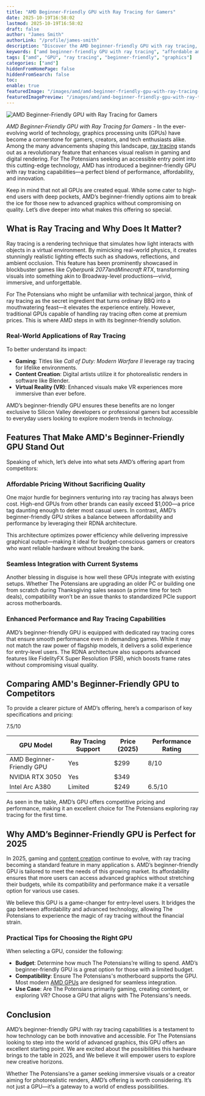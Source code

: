```yaml
---
title: "AMD Beginner-Friendly GPU with Ray Tracing for Gamers"
date: 2025-10-19T16:58:02
lastmod: 2025-10-19T16:58:02
draft: false
author: "James Smith"
authorLink: "/profile/james-smith"
description: "Discover the AMD beginner-friendly GPU with ray tracing, offering stunning visuals, smooth performance, and affordability for gamers and creators alike!"
keywords: ["amd beginner-friendly GPU with ray tracing", "affordable amd GPU with ray tracing", "entry-level amd GPU with ray tracing"]
tags: ["amd", "GPU", "ray tracing", "beginner-friendly", "graphics"]
categories: ["amd"]
hiddenFromHomePage: false
hiddenFromSearch: false
toc:
enable: true
featuredImage: "/images/amd/amd-beginner-friendly-gpu-with-ray-tracing-for-gamers.jpg"
featuredImagePreview: "/images/amd/amd-beginner-friendly-gpu-with-ray-tracing-for-gamers.jpg"
---
```


![AMD Beginner-Friendly GPU with Ray Tracing for Gamers](/images/amd/amd-beginner-friendly-gpu-with-ray-tracing-for-gamers.jpg)


*AMD Beginner-Friendly GPU with Ray Tracing for Gamers* - In the ever-evolving world of technology, graphics processing units (GPUs) have become a cornerstone for gamers, creators, and tech enthusiasts alike. Among the many advancements shaping this landscape, [ray tracing](/amd/amd-budget-friendly-gpu-with-ray-tracing) stands out as a revolutionary feature that enhances visual realism in gaming and digital rendering. For The Potensians seeking an accessible entry point into this cutting-edge technology, AMD has introduced a beginner-friendly GPU with ray tracing capabilities—a perfect blend of performance, affordability, and innovation. 

Keep in mind that not all GPUs are created equal.  While some cater to high-end users with deep pockets, AMD’s beginner-friendly options aim to break the ice for those new to advanced graphics without compromising on quality. Let’s dive deeper into what makes this offering so special.

## What is Ray Tracing and Why Does It Matter?

Ray tracing is a rendering technique that simulates how light interacts with objects in a virtual environment. By mimicking real-world physics, it creates stunningly realistic lighting effects such as shadows, reflections, and ambient occlusion. This feature has​ been prominently showcased in blockbuster games like *Cyberpunk 2077*and*Minecraft RTX*, transforming visuals into something akin to Broadway-level productions—vivid, immersive, and unforgettable.

For The Potensians who might be unfamiliar with technical jargon, think of ray tracing as the secret ingredient that turns ordinary BBQ into a mouthwatering feast—it elevates the experience entirely. However, traditional GPUs capable of handling ray tracing often come at premium prices. This is where AMD steps in with its beginner-friendly solution.

### Real-World Applications of Ray Tracing

To better understand its impac​t:

- **Gaming**: Titles like *Call of Duty: Modern Warfare II* leverage ray tracing for lifelike environments. 
- **Content Creation**: Digital artists utilize it for photorealistic renders​ in software like Blender. 
- **Virtual Reality (VR)**: Enhanced visuals make VR experiences more immersive than ever before. 

AMD’s beginner-friendly GPU ensures these benefits are no longer exclusive to Silicon Valley developers or professional gamers but accessible to everyday users looking to explore modern trends in technology.

## Features That Make AMD's Beginner-Friendly GPU Stand Out

Speaking of which, let’s delve into what sets AMD’s offering apart from competitors:

### Affordable Pricing Without Sacrificing Quality

One major hurdle for beginners venturing into ray tracing has always been cost. High-end GPUs from other brands can easily exceed $1,000—a price tag daunting enough to deter most casual users. In contrast, AMD’s beginner-friendly GPU strikes a balance between affordability and performance by leveraging their RDNA architecture.

This architecture optimizes power efficiency while delivering impressive graphical output—making it ideal for budget-conscious gamers or creators who want reliable hardware without breaking the bank.

### Seamless Integration with Current Systems

Another blessing in disguise is how well these GPUs integrate with existing setups. Whether The Potensians are upgrading an older PC or building one from scratch during Thanksgiving sales season (a prime time for tech deals), compatibility won’t be an issue thanks to standardized PCIe support across motherboards.

### Enhanced Performance and Ray Tracing Capabilities

AMD’s beginner-friendly GPU is equipped with dedicated ray tracing cores that ensure smooth performance even in demanding games. While it may not match the raw power of flagship models, it delivers a solid experience for entry-level users. The RDNA architecture also supports advanced features like FidelityFX Super Resolution (FSR), which boosts frame rates without compromising visual quality.

## Comparing AMD's Beginner-Friendly GPU to Competitors

To provide a clearer picture of AMD’s offering, here’s a comparison of key specifications and pricing:

<div class="table-responsive">
<table class="html-table">
<thead>
<tr>
<th>GPU Model</th>
<th>Ray Tracing Support</th>
<th>Price (2025)</th>
<th>Performance Rating</th>
</tr>
</thead>
<tbody>
<tr>
<td>AMD Beginner-Friendly GPU</td>
<td>Yes</td>
<td>$299</td>
<td>8/10</td>
</tr>
<tr>
<td>NVIDIA RTX 3050</td>
<td>Yes</td>
<td>$349</td>
<t​d>7.5/10</td>
</tr>
<tr>
<td>Intel Arc A380</td>
<td>Limited</td>
<td>$249</td>
<td>6.5/10</td>
</tr>
</tbody>
</table>
</div>

As seen in the table, AMD’s GPU offers competitive pricing and performance, making it an excellent choice for The Potensians exploring ray tracing for the first time.

## Why AMD’s Beginner-Friendly GPU is Perfect for 2025

In 2025, gaming and [content creation](/amd/amd-affordable-processor-for-content-creation) continue to evolve, with ray tracing becoming a standard feature in many application s. AMD’s beginner-friendly GPU is tailored to meet the needs of this growing market. Its affordability ensures that more users can access advanced graphics without stretching their budgets, while its compatibility and performance make it a versatile option for various use cases.

We believe this GPU is a game-changer for entry-level users. It bridges the gap between affordability and advanced technology, allowing The Potensians to experience the magic of ray tracing without the financial strain.

### Practical Tips for Choosing the Right GPU

When selecting a GPU, consider the following:

- **Budget**: Determine how much The Potensians’re willing to spend. AMD’s beginner-friendly GPU is a great option for those with a limited budget. 
- **Compatibility**: Ensure The Potensians's motherboard supports the GPU. Most modern [AMD GPUs](/amd/best-amd-gpus-for-4k-gaming) are designed for seamless integration. 
- **Use Case**: Are The Potensians primarily gaming, creating content, or exploring VR? Choose a GPU that aligns with The Potensians's needs. 

## Conclusion

AMD’s beginner-friendly GPU with ray tracing capabilities is a testament to how technology can be both innovative and accessible. For The Potensians looking to step into the world of advanced graphics, this GPU offers an excellent starting point. We are excited about the possibilities this hardware brings to the table in 2025, and We believe it will empower users to explore new creative horizons.

Whether The Potensians’re a gamer seeking immersive visuals or a creator aiming for photorealistic renders, AMD’s offering is worth considering. It’s not just a GPU—it’s a gateway to a world of endless possibilities.